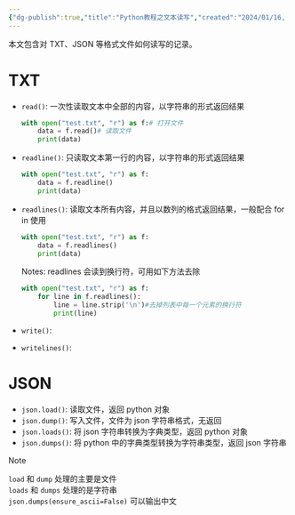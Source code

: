 ```yaml
---
{"dg-publish":true,"title":"Python教程之文本读写","created":"2024/01/16, 15:19","updated":"2024/01/17, 08:33","tags":["python"],"dg-path":"算法开发/Python教程之文本读写.md","permalink":"/算法开发/Python教程之文本读写/","dgPassFrontmatter":true,"noteIcon":""}
---
```



本文包含对 TXT、JSON 等格式文件如何读写的记录。

# TXT

- `read()`: 一次性读取文本中全部的内容，以字符串的形式返回结果

	```python
	with open("test.txt", "r") as f:# 打开文件
	    data = f.read()# 读取文件
	    print(data)
	```

- `readline()`: 只读取文本第一行的内容，以字符串的形式返回结果

	```python
	with open("test.txt", "r") as f:
	    data = f.readline()
	    print(data)
	```

- `readlines()`: 读取文本所有内容，并且以数列的格式返回结果，一般配合 for in 使用

	```python
	with open("test.txt", "r") as f:
	    data = f.readlines()
	    print(data)
	```

	Notes: readlines 会读到换行符，可用如下方法去除

	```python
	with open("test.txt", "r") as f:
	    for line in f.readlines():
	        line = line.strip('\n')#去掉列表中每一个元素的换行符
	        print(line)
	```

- `write()`:

- `writelines()`:

# JSON

- `json.load()`: 读取文件，返回 python 对象
- `json.dump()`: 写入文件，文件为 json 字符串格式，无返回
- `json.loads()`: 将 json 字符串转换为字典类型，返回 python 对象
- `json.dumps()`: 将 python 中的字典类型转换为字符串类型，返回 json 字符串

> [!note]  
> `load` 和 `dump` 处理的主要是文件  
> `loads` 和 `dumps` 处理的是字符串  
> `json.dumps(ensure_ascii=False)` 可以输出中文